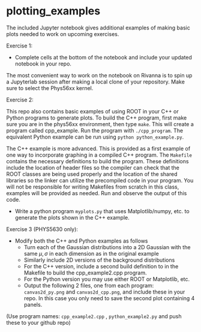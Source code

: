 # plotting_examples

The included Jupyter notebook gives additional examples of making basic plots needed to work on upcoming exercises.  

Exercise 1:
- Complete cells at the bottom of the notebook and include your updated notebook in your repo.

The most convenient way to work on the notebook on Rivanna is to spin up a Jupyterlab session after making a local clone of your repository.  Make sure to select the Phys56xx kernel.

Exercise 2: 

This repo also contains basic examples of using ROOT in your C++ or Python programs to generate plots.  To build the C++ program, first make sure you are in the phys56xx environment, then type ```make```.  This will create a program called cpp_example. Run the program with ```./cpp_program```.  The equivalent Python example can be run using ```python python_example.py```. 

The C++ example is more advanced.  This is provided as a first example of one way to incorporate graphing in a compiled C++ program.  The ```Makefile``` contains the necessary definitions to build the program.  These definitions include the location of header files so the compiler can check that the ROOT classes are being used properly and the location of the shared libraries so the linker can utilize the precompiled code in your program.  You will not be responsible for writing Makefiles from scratch in this class, examples will be provided as needed.  Run and observe the output of this code.

- Write a python program ```myplots.py``` that uses Matplotlib/numpy, etc. to generate the plots shown in the C++ example.

Exercise 3 (PHYS5630 only):

- Modify both the C++ and Python examples as follows 
  - Turn each of the Gaussian distributions into a 2D Gaussian with the same $\mu, \sigma$ in each dimension as in the original example
  - Similarly include 2D versions of the background distributions
  - For the C++ version, include a second build definition to in the Makefile to build the cpp_example2.cpp program.
  - For the Python version you may use either ROOT or Matplotlib, etc.
  - Output the following 2 files, one from each program: ```canvas2d_py.png``` and ```canvas2d_cpp.png```, and include these in your repo.  In this case you only need to save the second plot containing 4 panels.

(Use program names: ```cpp_example2.cpp``` , ```python_example2.py``` and push these to your github repo)
